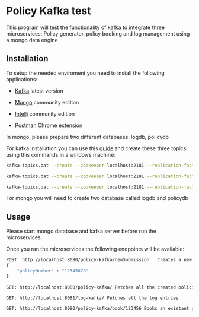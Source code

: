 # Policy Kafka test

This program will test the functionality of kafka to integrate three microservices: Policy generator, policy booking and log management using a mongo data engine

## Installation

To setup the needed enviroment you need to install the following applications:
 * [Kafka](https://kafka.apache.org/downloads) latest version
 * [Mongo](https://www.mongodb.com/try/download/community) community edition
 * [Intellj](https://www.jetbrains.com/es-es/idea/) community edition

* [Postman](https://chrome.google.com/webstore/detail/postman/fhbjgbiflinjbdggehcddcbncdddomop?hl=es) Chrome extension

In mongo, please prepare two different databases: logdb, policydb

For kafka installation you can use this [guide](https://dzone.com/articles/running-apache-kafka-on-windows-os) and create these three topics using this commands in a windows machine: 

```bash
kafka-topics.bat --create --zookeeper localhost:2181 --replication-factor 1 --partitions 100 --topic logTopic

kafka-topics.bat --create --zookeeper localhost:2181 --replication-factor 1 --partitions 100 --topic bookCallbackTopic

kafka-topics.bat --create --zookeeper localhost:2181 --replication-factor 1 --partitions 100 --topic bookedTopic

```

For mongo you will need to create two database called  logdb and policydb

## Usage

Please start mongo database and kafka server before run the microservices. 

Once you ran the microservices the following endpoints will be available:


```bash
POST: http://localhost:8080/policy-kafka/newSubmission   Creates a new policy
{
	"policyNumber" : "12345678"
}

GET: http://localhost:8080/policy-kafka/ Fetches all the created policies

GET: http://localhost:8081/log-kafka/ Fetches all the log entries

GET: http://localhost:8080/policy-kafka/book/123456 Books an existant policy 

```
